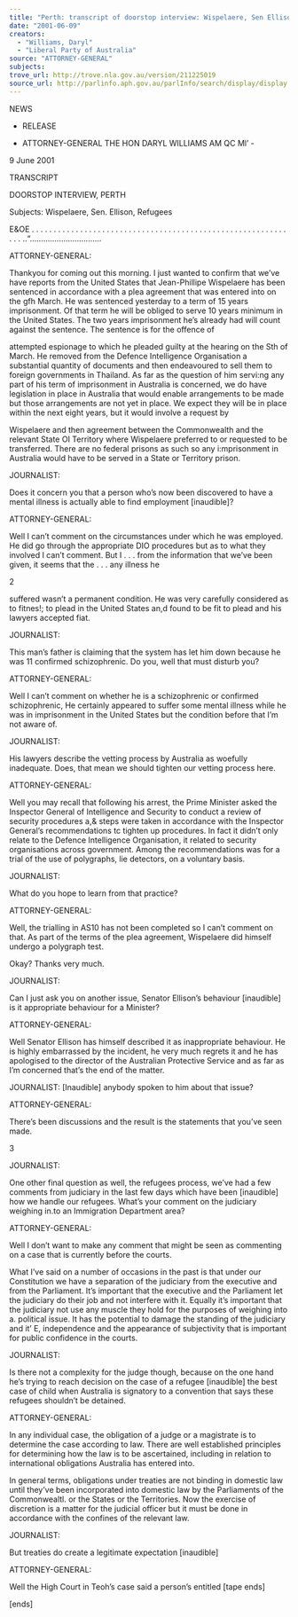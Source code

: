 ```yaml
---
title: "Perth: transcript of doorstop interview: Wispelaere, Sen Ellison, refugees."
date: "2001-06-09"
creators:
  - "Williams, Daryl"
  - "Liberal Party of Australia"
source: "ATTORNEY-GENERAL"
subjects:
trove_url: http://trove.nla.gov.au/version/211225019
source_url: http://parlinfo.aph.gov.au/parlInfo/search/display/display.w3p;query=Id%3A%22media/pressrel/1D946%22
---
```


  NEWS 

  - RELEASE 

  - ATTORNEY-GENERAL   THE HON DARYL WILLIAMS AM QC Ml’ - 

  9 June 2001 

  TRANSCRIPT 

  DOORSTOP INTERVIEW, PERTH 

  Subjects: Wispelaere, Sen. Ellison, Refugees 

  E&OE . . . . . . . . . . . . . . . . . . . . . . . . . . . . . . . . . . . . . . . . . . . . . . . . . . . . . . . . . . . . . ..“................................ 

  ATTORNEY-GENERAL: 

  Thankyou for coming out this morning. I just wanted to confirm that we’ve have   reports from the United States that Jean-Phillipe Wispelaere has been sentenced in   accordance with a plea agreement that was entered into on the gfh March. He was   sentenced yesterday to a term of 15 years imprisonment. Of that term he will be   obliged to serve 10 years minimum in the United States. The two years imprisonment   he’s already had will count against the sentence. The sentence is for the offence of 

  attempted espionage to which he pleaded guilty at the hearing on the Sth of March. He   removed from the Defence Intelligence Organisation a substantial quantity of   documents and then endeavoured to sell them to foreign governments in Thailand. As   far as the question of him servi:ng any part of his term of imprisonment in Australia is   concerned, we do have legislation in place in Australia that would enable   arrangements to be made but those arrangements are not yet in place. We expect they   will be in place within the next eight years, but it would involve a request by 

  Wispelaere and then agreement between the Commonwealth and the relevant State OI   Territory where Wispelaere preferred to or requested to be transferred. There are no   federal prisons as such so any i:mprisonment in Australia would have to be served in a   State or Territory prison. 

  JOURNALIST: 

  Does it concern you that a person who’s now been discovered to have a mental illness   is actually able to find employment [inaudible]? 

  ATTORNEY-GENERAL: 

  Well I can’t comment on the circumstances under which he was employed. He did go   through the appropriate DIO procedures but as to what they involved I can’t comment.   But I . . . from the information that we’ve been given, it seems that the . . . any illness he 

  2 

  suffered wasn’t a permanent condition. He was very carefully considered as to fitnes!;   to plead in the United States an,d found to be fit to plead and his lawyers accepted fiat. 

  JOURNALIST: 

  This man’s father is claiming that the system has let him down because he was 11   confirmed schizophrenic. Do you, well that must disturb you? 

  ATTORNEY-GENERAL: 

  Well I can’t comment on whether he is a schizophrenic or confirmed schizophrenic,   He certainly appeared to suffer some mental illness while he was in imprisonment in   the United States but the condition before that I’m not aware of. 

  JOURNALIST: 

  His lawyers describe the vetting process by Australia as woefully inadequate. Does,   that mean we should tighten our vetting process here. 

  ATTORNEY-GENERAL: 

  Well you may recall that following his arrest, the Prime Minister asked the Inspector   General of Intelligence and Security to conduct a review of security procedures a,&   steps were taken in accordance with the Inspector General’s recommendations tc   tighten up procedures. In fact it didn’t only relate to the Defence Intelligence   Organisation, it related to security organisations across government. Among the   recommendations was for a trial of the use of polygraphs, lie detectors, on a voluntary   basis. 

  JOURNALIST: 

  What do you hope to learn from that practice? 

  ATTORNEY-GENERAL: 

  Well, the trialling in AS10 has not been completed so I can’t comment on that. As   part of the terms of the plea agreement, Wispelaere did himself undergo a polygraph   test. 

  Okay? Thanks very much. 

  JOURNALIST: 

  Can I just ask you on another issue, Senator Ellison’s behaviour [inaudible] is it   appropriate behaviour for a Minister? 

  ATTORNEY-GENERAL: 

  Well Senator Ellison has himself described it as inappropriate behaviour. He is highly   embarrassed by the incident, he very much regrets it and he has apologised to the   director of the Australian Protective Service and as far as I’m concerned that’s the end   of the matter. 

  JOURNALIST:   [Inaudible] anybody spoken to him about that issue? 

  ATTORNEY-GENERAL: 

  There’s been discussions and the result is the statements that you’ve seen made. 

  3 

  JOURNALIST: 

  One other final question as well, the refugees process, we’ve had a few comments   from judiciary in the last few days which have been [inaudible] how we handle our   refugees. What’s your comment on the judiciary weighing in.to an Immigration   Department area? 

  ATTORNEY-GENERAL: 

  Well I don’t want to make any comment that might be seen as commenting on a case   that is currently before the courts. 

  What I’ve said on a number of occasions in the past is that under our Constitution we   have a separation of the judiciary from the executive and from the Parliament. It’s   important that the executive and the Parliament let the judiciary do their job and not   interfere with it. Equally it’s important that the judiciary not use any muscle they hold   for the purposes of weighing into a. political issue. It has the potential to damage the   standing of the judiciary and it’ E, independence and the appearance of subjectivity that   is important for public confidence in the courts. 

  JOURNALIST: 

  Is there not a complexity for the judge though, because on the one hand he’s trying to   reach decision on the case of a refugee [inaudible] the best case of child when   Australia is signatory to a convention that says these refugees shouldn’t be detained. 

  ATTORNEY-GENERAL: 

  In any individual case, the obligation of a judge or a magistrate is to determine the case   according to law. There are well established principles for determining how the law is   to be ascertained, including in relation to international obligations Australia has   entered into. 

  In general terms, obligations under treaties are not binding in domestic law until   they’ve been incorporated into domestic law by the Parliaments of the Commonwealtl.   or the States or the Territories. Now the exercise of discretion is a matter for the   judicial officer but it must be done in accordance with the confines of the relevant law. 

  JOURNALIST: 

  But treaties do create a legitimate expectation [inaudible] 

  ATTORNEY-GENERAL: 

  Well the High Court in Teoh’s case said a person’s entitled [tape ends] 

  [ends] 

